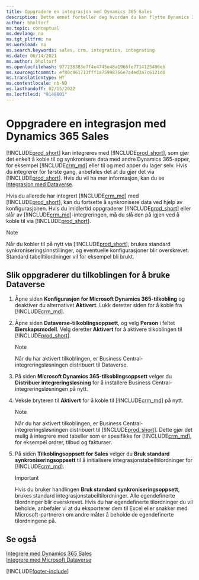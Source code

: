 ```yaml
---
title: Oppgradere en integrasjon med Dynamics 365 Sales
description: Dette emnet forteller deg hvordan du kan flytte Dynamics 365 Business Central-integrasjonen med Dynamics 365 Sales til den nyeste versjonen.
author: bholtorf
ms.topic: conceptual
ms.devlang: na
ms.tgt_pltfrm: na
ms.workload: na
ms.search.keywords: sales, crm, integration, integrating
ms.date: 06/14/2021
ms.author: bholtorf
ms.openlocfilehash: 977238383e7f4e4745e48a1966fe7714125406eb
ms.sourcegitcommit: ef80c461713fff1a75998766e7a4ed3a7c6121d0
ms.translationtype: HT
ms.contentlocale: nb-NO
ms.lasthandoff: 02/15/2022
ms.locfileid: "8148801"
---
```

# <a name="upgrading-an-integration-with-dynamics-365-sales"></a>Oppgradere en integrasjon med Dynamics 365 Sales
[!INCLUDE[prod_short](includes/prod_short.md)] kan integreres med [!INCLUDE[prod_short](includes/cds_long_md.md)], som gjør det enkelt å koble til og synkronisere data med andre Dynamics 365-apper, for eksempel [!INCLUDE[crm_md](includes/crm_md.md)] eller til og med apper du lager selv. Hvis du integrerer for første gang, anbefales det at du gjør det via [!INCLUDE[prod_short](includes/cds_long_md.md)]. Hvis du vil ha mer informasjon, kan du se [Integrasjon med Dataverse](admin-common-data-service.md).

Hvis du allerede har integrert [!INCLUDE[crm_md](includes/crm_md.md)] med [!INCLUDE[prod_short](includes/prod_short.md)], kan du fortsette å synkronisere data ved hjelp av konfigurasjonen. Hvis du imidlertid oppgraderer [!INCLUDE[prod_short](includes/prod_short.md)] eller slår av [!INCLUDE[crm_md](includes/crm_md.md)]-integreringen, må du slå den på igjen ved å koble til via [!INCLUDE[prod_short](includes/cds_long_md.md)]. 

> [!NOTE]
> Når du kobler til på nytt via [!INCLUDE[prod_short](includes/cds_long_md.md)], brukes standard synkroniseringsinnstillinger, og eventuelle konfigurasjoner blir overskrevet. Standard tabelltilordninger vil for eksempel bli brukt.

## <a name="to-upgrade-your-connection-to-use-dataverse"></a>Slik oppgraderer du tilkoblingen for å bruke Dataverse
1. Åpne siden **Konfigurasjon for Microsoft Dynamics 365-tilkobling** og deaktiver du alternativet **Aktivert**. Lukk deretter siden for å koble fra [!INCLUDE[crm_md](includes/crm_md.md)].
2. Åpne siden **Dataverse-tilkoblingsoppsett**, og velg **Person** i feltet **Eierskapsmodell**. Velg deretter **Aktivert** for å aktivere tilkoblingen til [!INCLUDE[prod_short](includes/cds_long_md.md)].
  
   > [!NOTE]
   > Når du har aktivert tilkoblingen, er Business Central-integreringsløsningen distribuert til Dataverse.
4. På siden **Microsoft Dynamics 365-tilkoblingsoppsett** velger du **Distribuer integreringsløsning** for å installere Business Central-integreringsløsningen på nytt.
5. Veksle bryteren til **Aktivert** for å koble til [!INCLUDE[crm_md](includes/crm_md.md)] på nytt.
  
   > [!NOTE]
   > Når du har aktivert tilkoblingen, er Business Central-integreringsløsningen distribuert til [!INCLUDE[prod_short](includes/prod_short.md)]. Dette gjør det mulig å integrere med tabeller som er spesifikke for [!INCLUDE[crm_md](includes/crm_md.md)], for eksempel ordrer, tilbud og fakturaer.
6. På siden **Tilkoblingsoppsett for Sales** velger du **Bruk standard synkroniseringsoppsett** til å initialisere integrasjonstabelltilordninger for [!INCLUDE[crm_md](includes/crm_md.md)].

   > [!IMPORTANT]
   > Hvis du bruker handlingen **Bruk standard synkroniseringsoppsett**, brukes standard integrasjonstabelltilordninger. Alle egendefinerte tilordninger blir overskrevet. Hvis du har egendefinerte tilordninger du vil beholde, anbefaler vi at du eksporterer dem til Excel eller snakker med Microsoft-partneren om andre måter å beholde de egendefinerte tilordningene på.    

## <a name="see-also"></a>Se også
[Integrere med Dynamics 365 Sales](admin-prepare-dynamics-365-for-sales-for-integration.md)  
[Integrere med Microsoft Dataverse](admin-common-data-service.md)


[!INCLUDE[footer-include](includes/footer-banner.md)]